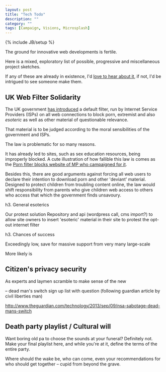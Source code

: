 ```yaml
---
layout: post
title: "Tech Todo"
description: ""
category: ""
tags: [Campaign, Visions, Microsplash]
---
```

{% include JB/setup %}

The ground for innovative web developments is fertile.

Here is a mixed, exploratory list of possible, progressive and miscellaneous project sketches.

If any of these are already in existence, I'd [love to hear about it](mailto:info@microsplash.org), if not, I'd be intrigued to see someone make them.


UK Web Filter Solidarity
------------------------

The UK government [has introduced](https://www.openrightsgroup.org/blog/2013/sleepwalking-into-censorship) a default filter, run by Internet Service Providers (ISPs) on all web connections to block porn, extremist and also *esoteric* as well as other material of questionable relevance.

That material is to be judged according to the moral sensibilities of the government and ISPs.

The law is problematic for so many reasons.

It has already led to sites, such as sex education resources, being improperly blocked. A cute illustration of how fallible this law is comes as the [Porn filter blocks website of MP who campaigned for it](http://crave.cnet.co.uk/software/porn-filter-blocks-website-of-mp-who-campaigned-for-it-50013120/).

Besides this, there are good arguments against forcing all web users to declare their intention to download porn and other 'deviant' material. Designed to protect children from troubling content online, the law would shift responsibility from parents who give children web access to others who access that which the government finds unsavoury.


h3. General esoterics

Our protest solution Repository and api (wordpress call, cms import?) to allow site owners to insert 'esoteric' material in their site to protest the opt-out internet filter

h3. Chances of success

Exceedingly low, save for massive support from very many large-scale 

More likely is 

Citizen's privacy security
--------------------------

As experts and laymen scramble to make sense of the new 

– dead man's switch sign up list with question (following guardian article by civil liberties man)

http://www.theguardian.com/technology/2013/sep/09/nsa-sabotage-dead-mans-switch




Death party playlist / Cultural will
------------------------------------

Want boring old pa to choose the sounds at your funeral? Definitely not. Make your final playlist here, and while you're at it, define the terms of the entire party.

Where should the wake be, who can come, even your recommendations for who should get together – cupid from beyond the grave.
